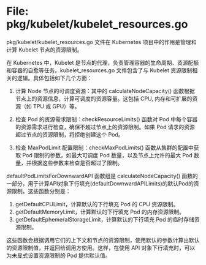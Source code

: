 # File: pkg/kubelet/kubelet_resources.go

pkg/kubelet/kubelet_resources.go 文件在 Kubernetes 项目中的作用是管理和计算 Kubelet 节点的资源限制。

在 Kubernetes 中，Kubelet 是节点的代理，负责管理容器的生命周期、资源配额和容器的自愈等任务。kubelet_resources.go 文件包含了与 Kubelet 资源限制相关的逻辑。具体包括如下几个方面：

1. 计算 Node 节点的可调度资源：其中的 calculateNodeCapacity() 函数根据节点上的资源信息，计算可调度的资源容量。这包括 CPU, 内存和可扩展的资源（如 TPU 或 GPU）等。

2. 检查 Pod 的资源需求限制：checkResourceLimits() 函数对 Pod 中每个容器的资源需求进行检查，确保不超过节点上的资源限制。如果 Pod 请求的资源超过节点的资源限制，将拒绝创建这个 Pod。

3. 检查 MaxPodLimit 配置限制：checkMaxPodLimits() 函数从集群的配置中获取 Pod 限制的参数，如最大可调度 Pod 数量，以及节点上允许的最大 Pod 数量，并根据这些参数来检查是否超过了限制。

defaultPodLimitsForDownwardAPI 函数组是 calculateNodeCapacity() 函数的一部分，用于计算API对象下行填充(defaultDownwardAPILimits)的默认Pod的资源限制。这些函数分别是：

1. getDefaultCPULimit，计算默认的下行填充 Pod 的 CPU 资源限制。
2. getDefaultMemoryLimit，计算默认的下行填充 Pod 的内存资源限制。
3. getDefaultEphemeralStorageLimit，计算默认的下行填充 Pod 的临时存储资源限制。

这些函数会根据调用它们的上下文和节点的资源限制，使用默认的参数计算出默认的资源限制值，并返回给调用方使用。这样，在使用 API 对象下行填充时，可以为未显式设置资源限制的 Pod 提供默认值。


